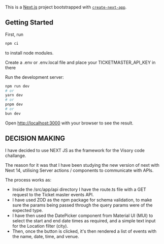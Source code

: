This is a [Next.js](https://nextjs.org/) project bootstrapped with [`create-next-app`](https://github.com/vercel/next.js/tree/canary/packages/create-next-app).

## Getting Started

First, run

```bash
npm ci
```

to install node modules.

Create a .env or .env.local file and place your TICKETMASTER_API_KEY in there

Run the development server:

```bash
npm run dev
# or
yarn dev
# or
pnpm dev
# or
bun dev
```

Open [http://localhost:3000](http://localhost:3000) with your browser to see the result.

## DECISION MAKING

I have decided to use NEXT JS as the framework for the Visory code challange.

The reason for it was that I have been studying the new version of next with Next 14, utilising Server actions / components to communicate with APIs.

The process works as:

- Inside the /src/app/api directory I have the route.ts file with a GET request to the Ticket master events API.
- I have used ZOD as the npm package for schema validation, to make sure the params being passed through the query params were of the expected type.
- I have then used the DatePicker component from Material UI (MUI) to select the start and end date times as required, and a simple text input for the Location filter (city).
- Then, once the button is clicked, it's then rendered a list of events with the name, date, time, and venue.
